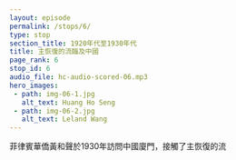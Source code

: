 ```yaml
---
layout: episode
permalink: /stops/6/
type: stop
section_title: 1920年代至1930年代
title: 主恢復的流臨及中國
page_rank: 6
stop_id: 6
audio_file: hc-audio-scored-06.mp3
hero_images:
 - path: img-06-1.jpg
   alt_text: Huang Ho Seng
 - path: img-06-2.jpg
   alt_text: Leland Wang
---
```


<!-- In 1930, Huang Ho Seng, an overseas Chinese in Manila, visited Xiamen, China and touched the flow of the Lord’s Recovery. -->

<!---
title: 主恢復的流臨及中國
-->
菲律賓華僑黃和聲於1930年訪問中國廈門，接觸了主恢復的流


<!--- TRANSCRIPT
At this juncture in history, in the bustling city of Manila, over a thousand kilometers south of the Chinese coast of Fujian, lived a sizable population of overseas Chinese who had migrated to the Philippines to escape economic hardship and political instability in China. Many of them were Christians who gathered at St. Stephen’s parish, an Anglican-Episcopalian church in Manila.

Among them was Brother Huang Ho Seng, a medical practitioner whose clinic once stood on the very ground where this History Center stands today.

In 1930, Huang Ho Seng and his newlywed wife went on a honeymoon to Xiamen, China. There, by the Lord’s sovereignty, he touched the flow of the Lord’s recovery. Upon his return to Manila, Brother Huang enthusiastically shared his newfound enlightenment with some fellow believers. Inspired by his testimony, a group of them decided to leave the Anglican-Episcopalian sect. They rented a place on Nueva Street and began meeting under the name of United Christians Society.

In 1935, the brothers invited Leland Wang, a contemporary of Watchman Nee under M.E. Barber, who by then had become a traveling evangelist, to come to Manila to hold gospel outreaches and revival meetings. Following these meetings, Brother Wang recommended his co-worker, Simon Meek, to come and serve in Manila. Three years later, Lucas Wu, another co-worker from China, joined the work in Manila at Brother Meek's request.

這時距離福建南邊外海的千公里之外的繁華之市馬尼拉也正好住著一批為了逃離內地的經濟困境和政治的不穩而移居到菲律濱的華僑。他們好多人都是基督徒，且一同在馬尼拉的聖公會聚集。

其中一位是黃和聲弟兄。他是一位醫生。他的診所就開在今天歷史中心的建築之地。

黃和聲和他的新婚妻子於 1930 年到中國廈門度蜜月。他在主的主宰之下碰到主恢復的流。黃弟兄回到馬尼拉後就把他裏面被主開啟的亮光熱切分享給其他信徒。他們當中一些人受到鼓舞離開了聖公會，然後在後街仔租房聚會，名為「基督徒聯合會」。

黃和聲和他的新婚妻子於1930年到中國廈門度蜜月。他在主的主宰之下碰到主恢復的流。黃弟兄回到馬尼拉後就把他裏面被主開啟的亮光熱切分享給其他信徒。他們當中一些人受到鼓舞離開了聖公會，然後在後街仔租房聚會，名為「基督徒聯合會」。

弟兄們於一九三五年邀請跟倪柝聲一同受教於和受恩之下的王載弟兄前來馬尼拉。他是歷遊各地的傳教士。他來馬尼拉開奮興佈道會。之後經由王弟兄的推薦繆紹訓弟兄也前來馬尼拉服事。三年後中國另一位同工Lucas Wu在繆弟兄的請求之下也參於了馬尼拉的工作。
-->


